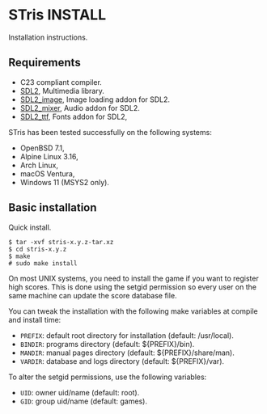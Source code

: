 STris INSTALL
=============

Installation instructions.

Requirements
------------

- C23 compliant compiler.
- [SDL2][], Multimedia library.
- [SDL2_image][], Image loading addon for SDL2.
- [SDL2_mixer][], Audio addon for SDL2.
- [SDL2_ttf][], Fonts addon for SDL2,

STris has been tested successfully on the following systems:

- OpenBSD 7.1,
- Alpine Linux 3.16,
- Arch Linux,
- macOS Ventura,
- Windows 11 (MSYS2 only).

Basic installation
------------------

Quick install.

    $ tar -xvf stris-x.y.z-tar.xz
    $ cd stris-x.y.z
    $ make
    # sudo make install

On most UNIX systems, you need to install the game if you want to register high
scores. This is done using the setgid permission so every user on the same
machine can update the score database file.

You can tweak the installation with the following make variables at compile and
install time:

- `PREFIX`: default root directory for installation (default: /usr/local).
- `BINDIR`: programs directory (default: ${PREFIX}/bin).
- `MANDIR`: manual pages directory (default: ${PREFIX}/share/man).
- `VARDIR`: database and logs directory (default: ${PREFIX}/var).

To alter the setgid permissions, use the following variables:

- `UID`: owner uid/name (default: root).
- `GID`: group uid/name (default: games).

[SDL2]: http://libsdl.org
[SDL2_image]: https://www.libsdl.org/projects/SDL_image
[SDL2_mixer]: https://www.libsdl.org/projects/SDL_mixer
[SDL2_ttf]: https://www.libsdl.org/projects/SDL_ttf
